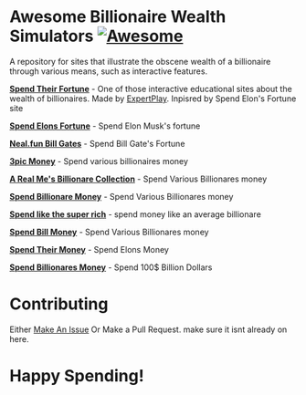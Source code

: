 # Awesome Billionaire Wealth Simulators [![Awesome](https://awesome.re/badge.svg)](https://awesome.re)
A repository for sites that illustrate the obscene wealth of a billionaire through various means, such as interactive features.


**[Spend Their Fortune](https://www.spendtheirfortune.com/)** - One of those interactive educational sites about the wealth of billionaires. Made by [ExpertPlay](https://www.reddit.com/r/SideProject/comments/1istpxf/i_built_a_site_to_put_billionaire_wealth_into/). Inpisred by Spend Elon's Fortune site

**[Spend Elons Fortune](https://www.spend-elon-fortune.com/)** -  Spend Elon Musk's fortune

**[Neal.fun Bill Gates](https://neal.fun/spend/)** - Spend Bill Gate's Fortune

**[3pic Money](https://3pic.github.io/money)** - Spend various billionaires money

**[A Real Me's Billionare Collection](https://pastebin.com/cPasQxxy)** - Spend Various Billionares money

**[Spend Billionare Money](https://spendelonmoney.org/)** - Spend Various Billionares money

**[Spend like the super rich](https://money.cnn.com/interactive/luxury/spend-like-the-super-rich/index.html)** - spend money like an average billionare

**[Spend Bill Money](https://spendbillmoney.com/)** - Spend Various Billionares money

**[Spend Their Money](https://human.games/spend-their-money/)** - Spend Elons Money

**[Spend Billionares Money](https://spendbillions.com/)** - Spend 100$ Billion Dollars



# Contributing

Either [Make An Issue](https://github.com/rarelygoeshere/Awesome-Billionaire-Wealth-Sim/issues) Or Make a Pull Request. make sure it isnt already on here.


# Happy Spending!
